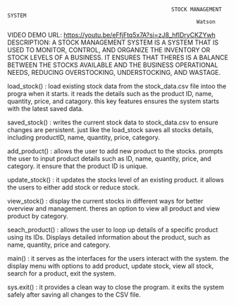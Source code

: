                                                         STOCK MANAGEMENT SYSTEM 
                                                                Watson

VIDEO DEMO URL: https://youtu.be/eFfjFtq5x7A?si=zJ8_hfIDryCKZYwh
DESCRIPTION:
A STOCK MANAGEMENT SYSTEM IS A SYSTEM THAT IS USED TO MONITOR, CONTROL, AND ORGANIZE THE INVENTORY OR STOCK LEVELS OF A BUSINESS. IT ENSURES THAT THERES IS A BALANCE BETWEEN THE STOCKS AVAILABLE AND THE BUSINESS OPERATIONAL NEEDS, REDUCING OVERSTOCKING, UNDERSTOCKING, AND WASTAGE. 

load_stock() : load existing stock data from the stock_data.csv file intoo the progra when it starts. it reads the details such as the product ID, name, quantity, price, and catagory. this key features ensures the system starts with the latest saved data.

saved_stock() : writes the current stock data to stock_data.csv to ensure changes are persistent. just like the load_stock saves all stocks details, including productID, name, quantity, price, category.

add_product() : allows the user to add new product to the stocks. prompts the user to input product details such as ID, name, quantity, price, and category. it ensure that the product ID is unique.

update_stock() : it updates the stocks level of an existing product. it allows the users to either add stock or reduce stock.

view_stock() : display the current stocks in different ways for better overview and management. theres an option to view all product and view product by category.

seach_product() : allows the user to loop up details of a specific product using its IDs. Displays detailed information about the product, such as name, quantity, price and category.

main() : it serves as the interfaces for the users interact with the system. the display menu with options to add product, update stock, view all stock, search for a product, exit the system. 

sys.exit() : it provides a clean way to close the program. it exits the system safely after saving all changes to the CSV file.
